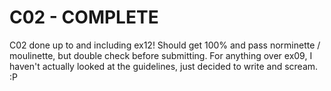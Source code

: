 # C02 - COMPLETE

C02 done up to and including ex12! Should get 100% and pass norminette / moulinette, but double check before submitting. For anything over ex09, I haven't actually looked at the guidelines, just decided to write and scream. :P
